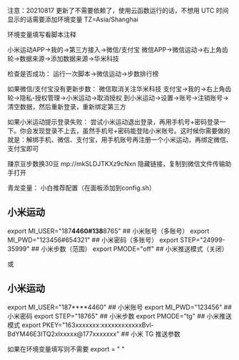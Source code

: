 注意：20210817 更新了不需要依赖了，使用云函数运行的话，不想用 UTC 时间显示的话需要添加环境变量 TZ=Asia/Shanghai

环境变量填写看脚本注释

小米运动APP→我的→第三方接入→微信/支付宝
微信APP→微信运动→右上角齿轮→数据来源→添加数据来源→华米科技

检查是否成功：
运行一次脚本→微信运动→步数排行榜

如果微信/支付宝没有更新步数：
微信取消关注华米科技
支付宝→我的→右上角齿轮→隐私-授权管理→小米运动→取消授权
到小米运动->设置->账号->注销账号->清空数据，然后重新登录，重新绑定第三方

如果小米运动提示登录失败：
尝试小米运动退出登录，再用手机号+密码登录一下。你会发现登录不上去，虽然手机号+密码能登陆小米账号。这时候你需要做的就是：解绑手机、微信、支付宝，用手机账号再注册一个小米运动，再绑定微信、支付宝即可

赚京豆步数换30豆
mp://mkSLDJTKXz9cNxn
隐藏链接，复制到微信文件传输助手打开

青龙变量：
小白推荐配置（在面板添加到config.sh）

## 小米运动
export MI_USER="187****4460#138****8765"         ## 小米账号（多账号）
export MI_PWD="123456#654321"                    ## 小米密码（多账号）
export STEP="24999-35999"                               ## 小米步数（范围）
export PMODE="off"                                                   ## 小米推送模式（关闭）

或

## 小米运动
export MI_USER="187****4460"  ## 小米账号
export MI_PWD="123456"  ## 小米密码
export STEP="18765"  ## 小米步数
export PMODE="tg" ## 小米推送模式
export PKEY="163xxxxxxx:xxxxxxxxxxxxBvl-BdYM46E3ITQ2xlxxxxx@177xxxxxxx"                                          ## 小米 TG 推送参数

如果在环境变量填写则不需要 export = " "

